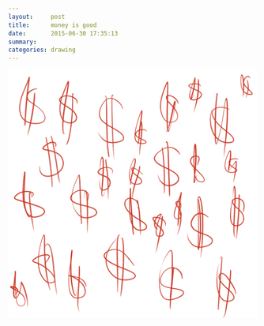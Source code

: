 ```yaml
---
layout:     post
title:      money is good
date:       2015-06-30 17:35:13
summary:    
categories: drawing
---
```

![money is good](/images/blog/money-is-good.png "Money is good when sufficient.")